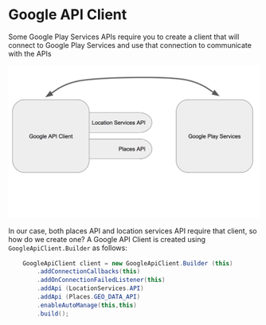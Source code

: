 # Google API Client

Some Google Play Services APIs require you to create a client that will connect to Google Play Services and use that connection to communicate with the APIs

![Screenshot1](../screenshots/google_api_client_diagram.png)

In our case, both places API and location services API require that client, so how do we create one? A Google API Client is created using ```GoogleApiClient.Builder``` as follows:

``` java
    GoogleApiClient client = new GoogleApiClient.Builder (this)
        .addConnectionCallbacks(this)
        .addOnConnectionFailedListener(this)
        .addApi (LocationServices.API)
        .addApi (Places.GEO_DATA_API)
        .enableAutoManage(this,this)
        .build();
```

